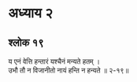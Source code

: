 # अध्याय २

## श्लोक १९

य एनं वेत्ति हन्तारं यश्चैनं मन्यते हतम् ।<br>उभौ तौ न विजानीतो नायं हन्ति न हन्यते ॥ २-१९॥<br><br>

